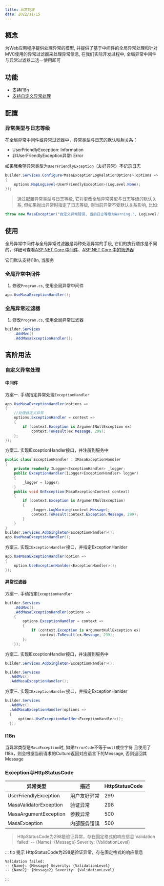 ```yaml
---
title: 异常处理
date: 2022/11/15
---
```


## 概念

为Web应用程序提供处理异常的模型, 并提供了基于中间件的全局异常处理和针对MVC使用的异常过滤器来处理异常信息, 在我们实际开发过程中, 全局异常中间件与异常过滤器二选一使用即可

## 功能

* [支持I18n](./i18n.md)
* [支持自定义异常处理](#高阶用法)

## 配置

### 异常类型与日志等级

在全局异常中间件或异常过滤器中，异常类型与日志的默认映射关系：

* UserFriendlyException: Information
* 非UserFriendlyException异常: Error

如果我希望异常类型为`UserFriendlyException`（友好异常）不记录日志

``` C#
builder.Services.Configure<MasaExceptionLogRelationOptions>(options =>
{
    options.MapLogLevel<UserFriendlyException>(LogLevel.None);
});
```

> 通过配置异常类型与日志等级, 它将更改全局异常类型与日志等级的默认关系, 但如果抛出异常时指定了日志等级, 则当前异常不受默认关系影响, 比如:

``` C#
throw new MasaException("自定义异常错误, 当前日志等级为Warning.", LogLevel.Warning);
```

## 使用

全局异常中间件与全局异常过滤器是两种处理异常的手段, 它们的执行顺序是不同的，详细可查看[ASP.NET Core 中间件](https://learn.microsoft.com/zh-cn/aspnet/core/fundamentals/middleware)、[ASP.NET Core 中的筛选器](https://learn.microsoft.com/zh-cn/aspnet/core/mvc/controllers/filters)

它们默认支持i18n, 当服务

### 全局异常中间件

1. 修改`Program.cs`, 使用全局异常中间件

``` C#
app.UseMasaExceptionHandler();
```

### 全局异常过滤器

1. 修改`Program.cs`, 使用全局异常过滤器

``` C#
builder.Services
    .AddMvc()
    .AddMasaExceptionHandler();
```

## 高阶用法

### 自定义异常处理

#### 中间件

方案一. 手动指定异常处理`ExceptionHandler`
  
``` C#
app.UseMasaExceptionHandler(options =>
{
    //处理自定义异常
    options.ExceptionHandler = context =>
    {
        if (context.Exception is ArgumentNullException ex)
            context.ToResult(ex.Message, 299);
    };
});
```

方案二. 实现IExceptionHandler接口，并注册到服务中

``` C#
public class ExceptionHandler : IMasaExceptionHandler
{
    private readonly ILogger<ExceptionHandler> _logger;
    public ExceptionHandler(ILogger<ExceptionHandler> logger)
    {
        _logger = logger;
    }
    public void OnException(MasaExceptionContext context)
    {
        if (context.Exception is ArgumentNullException)
        {
            _logger.LogWarning(context.Message);
            context.ToResult(context.Exception.Message, 299);
        }
    }
}
builder.Services.AddSingleton<ExceptionHandler>();
app.UseMasaExceptionHandler();
```

方案三. 实现`IExceptionHandler`接口，并指定ExceptionHanlder

``` C#
app.UseMasaExceptionHandler(option =>
{
    option.UseExceptionHanlder<ExceptionHandler>();
});
```

#### 异常过滤器

方案一. 手动指定`ExceptionHandler`

``` C#
builder.Services
    .AddMvc()
    .AddMasaExceptionHandler(options =>
    {
        options.ExceptionHandler = context =>
        {
            if (context.Exception is ArgumentNullException ex)
                context.ToResult(ex.Message, 299);
        };
    });
```

方案二. 实现IExceptionHandler接口，并注册到服务中

``` C#
builder.Services.AddSingleton<ExceptionHandler>();

builder.Services
  .AddMvc()
  .AddMasaExceptionHandler();
``` 

方案三. 实现`IExceptionHandler`接口，并指定ExceptionHanlder

``` C#
builder.Services
  .AddMvc()
  .AddMasaExceptionHandler(options =>
  {
      options.UseExceptionHanlder<ExceptionHandler>();
  });
```

### I18n

当异常类型是`MasaException`时, 如果`ErrorCode`不等于`null`或空字符 且使用了I18n，则会根据当前请求的Culture返回对应语言下的Message, 否则返回其Message

### Exception与HttpStatusCode

|  异常类型   | 描述  |  HttpStatusCode  |
|  ----  | ----  | ----  |
| UserFriendlyException  | 用户友好异常 | 299 |
| MasaValidatorException  | 验证异常 | 298 |
| MasaArgumentException  | 参数异常 | 500 |
| MasaException  | 内部服务错误 | 500 |

> HttpStatusCode为298是验证异常，存在固定格式的响应信息
> Validation failed: 
> -- {Name}: {Message} Severity: {ValidationLevel}

::: tip 提示
HttpStatusCode为298是验证异常，存在固定格式的响应信息

``` http
Validation failed: 
-- {Name}: {Message} Severity: {ValidationLevel}
-- {Name2}: {Message2} Severity: {ValidationLevel}
```
:::